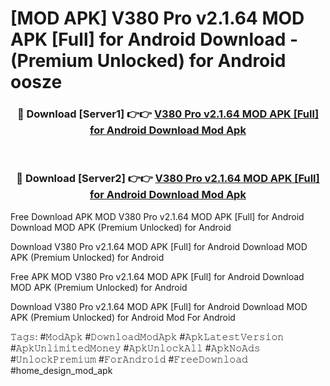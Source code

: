 # [MOD APK] V380 Pro v2.1.64 MOD APK [Full] for Android Download - (Premium Unlocked) for Android oosze



<div align="center">
<h3>🔴 Download [Server1] 👉👉 <a href="https://momento.my/?title=V380_Pro_v2.1.64_MOD_APK_[Full]_for_Android_Download">V380 Pro v2.1.64 MOD APK [Full] for Android Download Mod Apk</a></h3><br>

<h3>🔴 Download [Server2] 👉👉 <a href="https://momento.my/?title=V380_Pro_v2.1.64_MOD_APK_[Full]_for_Android_Download">V380 Pro v2.1.64 MOD APK [Full] for Android Download Mod Apk</a></h3>
</div>



Free Download APK MOD V380 Pro v2.1.64 MOD APK [Full] for Android Download MOD APK (Premium Unlocked) for Android

Download V380 Pro v2.1.64 MOD APK [Full] for Android Download MOD APK (Premium Unlocked) for Android

Free APK MOD V380 Pro v2.1.64 MOD APK [Full] for Android Download MOD APK (Premium Unlocked) for Android

Download V380 Pro v2.1.64 MOD APK [Full] for Android Download MOD APK (Premium Unlocked) for Android Mod For Android

𝚃𝚊𝚐𝚜: #𝙼𝚘𝚍𝙰𝚙𝚔 #𝙳𝚘𝚠𝚗𝚕𝚘𝚊𝚍𝙼𝚘𝚍𝙰𝚙𝚔 #𝙰𝚙𝚔𝙻𝚊𝚝𝚎𝚜𝚝𝚅𝚎𝚛𝚜𝚒𝚘𝚗 #𝙰𝚙𝚔𝚄𝚗𝚕𝚒𝚖𝚒𝚝𝚎𝚍𝙼𝚘𝚗𝚎𝚢 #𝙰𝚙𝚔𝚄𝚗𝚕𝚘𝚌𝚔𝙰𝚕𝚕 #𝙰𝚙𝚔𝙽𝚘𝙰𝚍𝚜 #𝚄𝚗𝚕𝚘𝚌𝚔𝙿𝚛𝚎𝚖𝚒𝚞𝚖 #𝙵𝚘𝚛𝙰𝚗𝚍𝚛𝚘𝚒𝚍 #𝙵𝚛𝚎𝚎𝙳𝚘𝚠𝚗𝚕𝚘𝚊𝚍 #home_design_mod_apk
